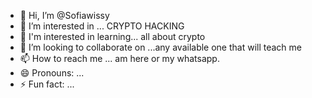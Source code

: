 - 👋 Hi, I’m @Sofiawissy
- 👀 I’m interested in ... CRYPTO  HACKING 
- 🌱 I'm interested  in learning... all about crypto
- 💞️ I’m looking to collaborate on ...any available  one that will teach me
- 📫 How to reach me ... am here or my whatsapp.
- 😄 Pronouns: ...
- ⚡ Fun fact: ...

<!---
Sofiawissy/Sofiawissy is a ✨ special ✨ repository because its `README.md` (this file) appears on your GitHub profile.
You can click the Preview link to take a look at your changes.
--->
